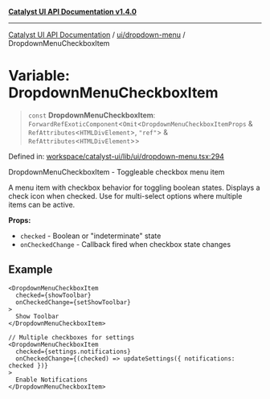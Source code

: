 [**Catalyst UI API Documentation v1.4.0**](../../../README.md)

---

[Catalyst UI API Documentation](../../../README.md) / [ui/dropdown-menu](../README.md) / DropdownMenuCheckboxItem

# Variable: DropdownMenuCheckboxItem

> `const` **DropdownMenuCheckboxItem**: `ForwardRefExoticComponent`\<`Omit`\<`DropdownMenuCheckboxItemProps` & `RefAttributes`\<`HTMLDivElement`\>, `"ref"`\> & `RefAttributes`\<`HTMLDivElement`\>\>

Defined in: [workspace/catalyst-ui/lib/ui/dropdown-menu.tsx:294](https://github.com/TheBranchDriftCatalyst/catalyst-ui/blob/main/lib/ui/dropdown-menu.tsx#L294)

DropdownMenuCheckboxItem - Toggleable checkbox menu item

A menu item with checkbox behavior for toggling boolean states. Displays a check
icon when checked. Use for multi-select options where multiple items can be active.

**Props:**

- `checked` - Boolean or "indeterminate" state
- `onCheckedChange` - Callback fired when checkbox state changes

## Example

```tsx
<DropdownMenuCheckboxItem
  checked={showToolbar}
  onCheckedChange={setShowToolbar}
>
  Show Toolbar
</DropdownMenuCheckboxItem>

// Multiple checkboxes for settings
<DropdownMenuCheckboxItem
  checked={settings.notifications}
  onCheckedChange={(checked) => updateSettings({ notifications: checked })}
>
  Enable Notifications
</DropdownMenuCheckboxItem>
```
